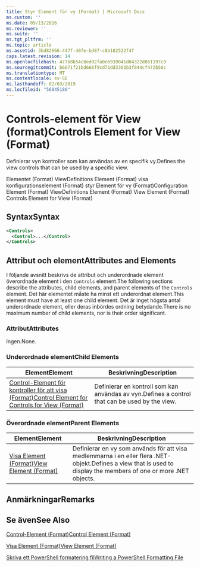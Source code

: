 ```yaml
---
title: Styr Element för vy (Format) | Microsoft Docs
ms.custom: ''
ms.date: 09/13/2016
ms.reviewer: ''
ms.suite: ''
ms.tgt_pltfrm: ''
ms.topic: article
ms.assetid: 3bd82666-447f-40fe-bd87-c8b182522f4f
caps.latest.revision: 14
ms.openlocfilehash: 477b8b54c8edd2fa0e6939041d04322d861197c9
ms.sourcegitcommit: b6871f21bd666f9cd71dd336bb3f844cf472b56c
ms.translationtype: MT
ms.contentlocale: sv-SE
ms.lasthandoff: 02/03/2019
ms.locfileid: "56845180"
---
```

# <a name="controls-element-for-view-format"></a><span data-ttu-id="af3cf-102">Controls-element för View (format)</span><span class="sxs-lookup"><span data-stu-id="af3cf-102">Controls Element for View (Format)</span></span>

<span data-ttu-id="af3cf-103">Definierar vyn kontroller som kan användas av en specifik vy.</span><span class="sxs-lookup"><span data-stu-id="af3cf-103">Defines the view controls that can be used by a specific view.</span></span>

<span data-ttu-id="af3cf-104">Elementet (Format) ViewDefinitions Element (Format) visa konfigurationselement (Format) styr Element för vy (Format)</span><span class="sxs-lookup"><span data-stu-id="af3cf-104">Configuration Element (Format) ViewDefinitions Element (Format) View Element (Format) Controls Element for View (Format)</span></span>

## <a name="syntax"></a><span data-ttu-id="af3cf-105">Syntax</span><span class="sxs-lookup"><span data-stu-id="af3cf-105">Syntax</span></span>

```xml
<Controls>
  <Control>...</Control>
</Controls>
```

## <a name="attributes-and-elements"></a><span data-ttu-id="af3cf-106">Attribut och element</span><span class="sxs-lookup"><span data-stu-id="af3cf-106">Attributes and Elements</span></span>

<span data-ttu-id="af3cf-107">I följande avsnitt beskrivs de attribut och underordnade element överordnade element i den `Controls` element.</span><span class="sxs-lookup"><span data-stu-id="af3cf-107">The following sections describe the attributes, child elements, and parent elements of the `Controls` element.</span></span> <span data-ttu-id="af3cf-108">Det här elementet måste ha minst ett underordnat element.</span><span class="sxs-lookup"><span data-stu-id="af3cf-108">This element must have at least one child element.</span></span> <span data-ttu-id="af3cf-109">Det är inget högsta antal underordnade element, eller deras inbördes ordning betydande.</span><span class="sxs-lookup"><span data-stu-id="af3cf-109">There is no maximum number of child elements, nor is their order significant.</span></span>

### <a name="attributes"></a><span data-ttu-id="af3cf-110">Attribut</span><span class="sxs-lookup"><span data-stu-id="af3cf-110">Attributes</span></span>

<span data-ttu-id="af3cf-111">Ingen.</span><span class="sxs-lookup"><span data-stu-id="af3cf-111">None.</span></span>

### <a name="child-elements"></a><span data-ttu-id="af3cf-112">Underordnade element</span><span class="sxs-lookup"><span data-stu-id="af3cf-112">Child Elements</span></span>

|<span data-ttu-id="af3cf-113">Element</span><span class="sxs-lookup"><span data-stu-id="af3cf-113">Element</span></span>|<span data-ttu-id="af3cf-114">Beskrivning</span><span class="sxs-lookup"><span data-stu-id="af3cf-114">Description</span></span>|
|-------------|-----------------|
|[<span data-ttu-id="af3cf-115">Control-Element för kontroller för att visa (Format)</span><span class="sxs-lookup"><span data-stu-id="af3cf-115">Control Element for Controls for View (Format)</span></span>](./control-element-for-controls-for-view-format.md)|<span data-ttu-id="af3cf-116">Definierar en kontroll som kan användas av vyn.</span><span class="sxs-lookup"><span data-stu-id="af3cf-116">Defines a control that can be used by the view.</span></span>|

### <a name="parent-elements"></a><span data-ttu-id="af3cf-117">Överordnade element</span><span class="sxs-lookup"><span data-stu-id="af3cf-117">Parent Elements</span></span>

|<span data-ttu-id="af3cf-118">Element</span><span class="sxs-lookup"><span data-stu-id="af3cf-118">Element</span></span>|<span data-ttu-id="af3cf-119">Beskrivning</span><span class="sxs-lookup"><span data-stu-id="af3cf-119">Description</span></span>|
|-------------|-----------------|
|[<span data-ttu-id="af3cf-120">Visa Element (Format)</span><span class="sxs-lookup"><span data-stu-id="af3cf-120">View Element (Format)</span></span>](./view-element-format.md)|<span data-ttu-id="af3cf-121">Definierar en vy som används för att visa medlemmarna i en eller flera .NET-objekt.</span><span class="sxs-lookup"><span data-stu-id="af3cf-121">Defines a view that is used to display the members of one or more .NET objects.</span></span>|

## <a name="remarks"></a><span data-ttu-id="af3cf-122">Anmärkningar</span><span class="sxs-lookup"><span data-stu-id="af3cf-122">Remarks</span></span>

## <a name="see-also"></a><span data-ttu-id="af3cf-123">Se även</span><span class="sxs-lookup"><span data-stu-id="af3cf-123">See Also</span></span>

[<span data-ttu-id="af3cf-124">Control-Element (Format)</span><span class="sxs-lookup"><span data-stu-id="af3cf-124">Control Element (Format)</span></span>](./control-element-for-controls-for-view-format.md)

[<span data-ttu-id="af3cf-125">Visa Element (Format)</span><span class="sxs-lookup"><span data-stu-id="af3cf-125">View Element (Format)</span></span>](./view-element-format.md)

[<span data-ttu-id="af3cf-126">Skriva ett PowerShell formatering fil</span><span class="sxs-lookup"><span data-stu-id="af3cf-126">Writing a PowerShell Formatting File</span></span>](./writing-a-powershell-formatting-file.md)
